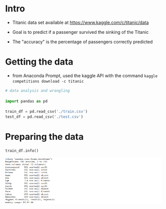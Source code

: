 # Intro

- Titanic data set available at https://www.kaggle.com/c/titanic/data 

- Goal is to predict if a passenger survived the sinking of the Titanic

- The "accuracy" is the percentage of passengers correctly predicted



# Getting the data

- from Anaconda Prompt, used the kaggle API with the command `kaggle competitions download -c titanic`

```python
# data analysis and wrangling

import pandas as pd

train_df = pd.read_csv('./train.csv')
test_df = pd.read_csv('./test.csv')

```

# Preparing the data

```python
train_df.info()
```
![](IMG/Screenshot-2018-6-7%20Titanic.png)
